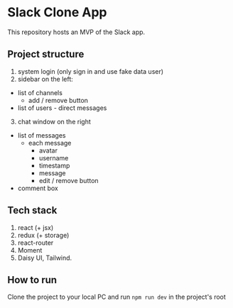 Slack Clone App
============================
This repository hosts an MVP of the Slack app.

## Project structure
1. system login (only sign in and use fake data user)
2. sidebar on the left:
  + list of channels
    + add / remove button
  + list of users - direct messages
3. chat window on the right
  + list of messages
    + each message
      + avatar
      + username
      + timestamp
      + message
      + edit / remove button
  + comment box

## Tech stack
1. react (+ jsx)
2. redux (+ storage)
3. react-router
4. Moment
5. Daisy UI, Tailwind.

## How to run
Clone the project to your local PC and run `npm run dev` in the project's root
